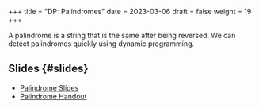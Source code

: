 +++
title = "DP: Palindromes"
date = 2023-03-06
draft = false
weight = 19
+++

A palindrome is a string that is the same after being reversed. We can
detect palindromes quickly using dynamic programming.


## Slides {#slides}

-   [Palindrome Slides](/slides/palindrome-slides.pdf)
-   [Palindrome Handout](/handouts/dp-palindromes.pdf)
